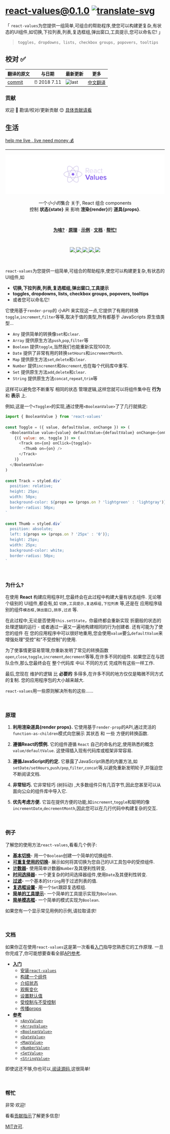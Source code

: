 # react-values@0.1.0 [![translate-svg]][translate-list]

[translate-svg]: http://llever.com/translate.svg
[translate-list]: https://github.com/chinanf-boy/chinese-translate-list

「 `react-values`为您提供一组简单,可组合的帮助程序,使您可以构建更复杂,有状态的UI组件,如切换,下拉列表,列表,复选框组,弹出窗口,工具提示,您可以命名它! 」

> `toggles, dropdowns, lists, checkbox groups, popovers, tooltips`

## 校对 ✅

<!-- doc-templite START generated -->
<!-- time = '2018 7.11' -->
<!-- repo = 'ianstormtaylor/react-values' -->
<!-- commit = '38a3650dcc1719fdb23cdb7f844273804526a374' -->
翻译的原文 | 与日期 | 最新更新 | 更多
---|---|---|---
[commit] | ⏰ 2018 7.11 | ![last] | [中文翻译][translate-list]

[last]: https://img.shields.io/github/last-commit/ianstormtaylor/react-values.svg
[commit]: https://github.com/ianstormtaylor/react-values/tree/38a3650dcc1719fdb23cdb7f844273804526a374

<!-- doc-templite END generated -->

### 贡献

欢迎 👏 勘误/校对/更新贡献 😊 [具体贡献请看](https://github.com/chinanf-boy/chinese-translate-list#贡献)

## 生活

[help me live , live need money 💰](https://github.com/chinanf-boy/live-need-money)

---

<!-- START doctoc -->
<!-- END doctoc -->

<p align="center">
  <a href="#"><img src="./docs/images/banner.png" /></a>
</p>

<p align="center">
  一个<em>小小的</em>集合 关于, React 组合 components <br/>
   控制 <b>状态{state}</b> 来 影响 <b>渲染{render}</b>的 <b>道具{props}</b>.
</p>
<br/>

<p align="center">
  <a href="#%E4%B8%BA%E4%BB%80%E4%B9%88"><strong>为啥?</strong></a> ·
  <a href="#%E5%8E%9F%E7%90%86"><strong>原理</strong></a> ·
  <a href="#%E4%BE%8B%E5%AD%90"><strong>示例</strong></a> ·
  <a href="#%E6%96%87%E6%A1%A3"><strong>文档</strong></a> ·
  <a href="#%E5%B8%AE%E5%BF%99"><strong>帮忙!</strong></a>
</p>
<br/>

<p align="center">
  <a href="https://www.npmjs.com/package/react-values">
    <img src="https://img.shields.io/npm/dt/react-values.svg?maxAge=3600">
  </a>
  <a href="https://unpkg.com/react-values/dist/react-values.min.js">
    <img src="https://img.badgesize.io/https://unpkg.com/react-values/dist/react-values.min.js?compression=gzip&amp;label=react--values">
  </a>
  <a href="https://travis-ci.org/ianstormtaylor/react-values">
    <img src="https://travis-ci.org/ianstormtaylor/react-values.svg?branch=master">
  </a>
  <a href="./packages/react-values/package.json">
    <img src="https://img.shields.io/npm/v/react-values.svg?maxAge=3600&label=react-values&colorB=007ec6">
  </a>
  <a href="./License.md">
    <img src="https://img.shields.io/npm/l/react-values.svg?maxAge=3600">
  </a>
</p>
<br/>

<!-- START doctoc generated TOC please keep comment here to allow auto update -->
<!-- DON'T EDIT THIS SECTION, INSTEAD RE-RUN doctoc TO UPDATE -->

<!-- END doctoc generated TOC please keep comment here to allow auto update -->


`react-values`为您提供一组简单,可组合的帮助程序,使您可以构建更复杂,有状态的UI组件,如

- **切换,下拉列表,列表,复选框组,弹出窗口,工具提示**
- **toggles, dropdowns, lists, checkbox groups, popovers, tooltips**
- 或者您可以命名它!

它使用基于`render-prop`的 小API 来实现这一点,它提供了有用的转换`toggle`,`increment`,`filter`等等,取决于值的类型,所有都基于 JavaScripts 原生值类型...

-   `Any` 提供简单的转换像`set`和`clear`. 
-   `Array` 提供原生方法`push`,`pop`,`filter`等
-   `Boolean` 提供`toggle`,当然我们也能重新实现100次. 
-   `Date` 提供了非常有用的转换`setHours`和`incrementMonth`. 
-   `Map` 提供原生方法`set`,`delete`和`clear`. 
-   `Number` 提供`increment`和`decrement`,也在每个代码库中重写. 
-   `Set` 提供原生方法`add`,`delete`和`clear`. 
-   `String` 提供原生方法`concat`,`repeat`,`trim`等

这样可以避免您不断重写 相同的状态 管理逻辑,这样您就可以将组件集中在 **行为**和 **表示** 上. 

例如,这是一个`<Toggle>`的实现,通过使用`<BooleanValue>`了了几行就搞定: 

```js
import { BooleanValue } from 'react-values'

const Toggle = ({ value, defaultValue, onChange }) => (
  <BooleanValue value={value} defaultValue={defaultValue} onChange={onChange}>
    {({ value: on, toggle }) => (
      <Track on={on} onClick={toggle}>
        <Thumb on={on} />
      </Track>
    )}
  </BooleanValue>
)

const Track = styled.div`
  position: relative;
  height: 25px;
  width: 50px;
  background-color: ${props => (props.on ? 'lightgreen' : 'lightgray')};
  border-radius: 50px;
`

const Thumb = styled.div`
  position: absolute;
  left: ${props => (props.on ? '25px' : '0')};
  height: 25px;
  width: 25px;
  background-color: white;
  border-radius: 50px;
`
```

<br/>

### 为什么?

在使用 **React** 构建应用程序时,您最终会在此过程中构建大量有状态组件. 无论哪个级别的 UI组件,都会有,如 `切换,工具提示,复选框组,下拉列表` 等,还是在 应用程序级别的组件`模态框,弹出窗口,排序,过滤` 等. 

在此过程中,无论是否使用`this.setState`，你最终都会重新实现 折磨般的状态的处理逻辑的运行 - 或者通过一遍又一遍地构建相同的行为创建者. 还有可能为了使您的组件 在 您的应用程序中可以很好地重用,您会使用`value`要么`defaultValue`来增强处理"受控"和"不受控制"的使用. 

为了使事情更容易管理,你重新发明了常见的转换函数`open`,`close`,`toggle`,`increment`,`decrement`等等,在许多不同的组件. 如果您正在与团队合作,那么您最终会在 整个代码库 中以 不同的方式 完成所有这些一样工作. 

最后,您现在 维护的逻辑 比 **必要的** 多得多,在许多不同的地方仅仅是略微不同方式的复制. 您的应用程序包的大小越来越大. 

`react-values`用一些原则解决所有的这些......

<br/>

### 原理

1.  **利用渲染道具{render props}.** 它使用基于`render-prop`的API,通过灵活的`function-as-children`模式向您展示 其状态 和 一些 方便的转换函数. 

2.  **遵循React的惯例.** 它的组件遵循 `React` 自己的命名约定,使用熟悉的概念`value/defaultValue`. 这使得插入现有代码库或框架非常容易. 

3.  **遵循JavaScript的约定.** 它暴露了JavaScript熟悉的内置方法,如`setDate/setHours`,`push/pop`,`filter`,`concat`等,以避免重新发明轮子,并强迫您不断阅读文档. 

4.  **非常轻巧.** 它非常轻巧 (树抖动) ,大多数组件只有几百字节,因此您甚至可以从面向公众的组件库中导入它. 

5.  **优先考虑方便.** 它旨在提供方便的功能,如`increment`,`toggle`和聪明的像`incrementDate`,`decrementMonth`,因此您可以在几行代码中构建复杂的交互. 

<br/>

### 例子

了解您的使用方法`react-values`,看看几个例子: 

-   [**基本切换**](https://ianstormtaylor.github.io/react-values/#/basic-toggle)- 用一个`Boolean`创建一个简单的切换组件. 
-   [**可重复使用的切换**](https://ianstormtaylor.github.io/react-values/#/reusable-toggle)- 展示如何将其切换为您自己的UI工具包中的受控组件. 
-   [**计数器**](https://ianstormtaylor.github.io/react-values/#/counter)- 使用简单计数器`Number`及其便利性转变. 
-   [**时间选择器**](https://ianstormtaylor.github.io/react-values/#/time-picker)- 一个更复杂的时间选择器组件,使用`Date`及其便利性转变. 
-   [**过滤**](https://ianstormtaylor.github.io/react-values/#/filtering)- 一个基本的`String`用于过滤列表的值. 
-   [**复选框设置**](https://ianstormtaylor.github.io/react-values/#/checkbox-set)- 用一个`Set`跟踪复选框组. 
-   [**简单的工具提示**](https://ianstormtaylor.github.io/react-values/#/tooltip)- 一个简单的工具提示实现为`Boolean`. 
-   [**简单模态框**](https://ianstormtaylor.github.io/react-values/#/modal)- 一个简单的模式实现为`Boolean`. 

如果您有一个显示常见用例的示例,请拉取请求!

<br/>

### 文档

如果你正在使用`react-values`这是第一次看看[入门](./docs/guide.md)指导您熟悉它的工作原理. 一旦你完成了,你可能想要查看全部[API参考](http://docs.slatejs.org/react-values-core). 

-   [**入门**](./docs/guide.md)
    - [安装`react-values`](#%E5%AE%89%E8%A3%85react-values)
    - [构建一个组件](#%E6%9E%84%E5%BB%BA%E4%B8%80%E4%B8%AA%E7%BB%84%E4%BB%B6)
    - [介绍状态](#%E4%BB%8B%E7%BB%8D%E7%8A%B6%E6%80%81)
    - [观察变化](#%E8%A7%82%E5%AF%9F%E5%8F%98%E5%8C%96)
    - [设置默认值](#%E8%AE%BE%E7%BD%AE%E9%BB%98%E8%AE%A4%E5%80%BC)
    - [受控制与不受控制](#%E5%8F%97%E6%8E%A7%E5%88%B6%E4%B8%8E%E4%B8%8D%E5%8F%97%E6%8E%A7%E5%88%B6)
    - [传播props](#%E4%BC%A0%E6%92%ADprops)
-   [**参考**](./docs/reference.md)
    -   [`<AnyValue>`](./docs/reference.md#anyvalue)
    -   [`<ArrayValue>`](./docs/reference.md#arrayvalue)
    -   [`<BooleanValue>`](./docs/reference.md#booleanvalue)
    -   [`<DateValue>`](./docs/reference.md#datevalue)
    -   [`<MapValue>`](./docs/reference.md#mapvalue)
    -   [`<NumberValue>`](./docs/reference.md#numbervalue)
    -   [`<SetValue>`](./docs/reference.md#setvalue)
    -   [`<StringValue>`](./docs/reference.md#stringvalue)

即使这还不够,你也可以,[阅读源码](https://github.com/ianstormtaylor/react-values/tree/master/src),这很简单!

<br/>

### 帮忙

非常·欢迎!

看看[贡献指示](./Contributing.md)了解更多信息!

[MIT许可](./License.md). 



